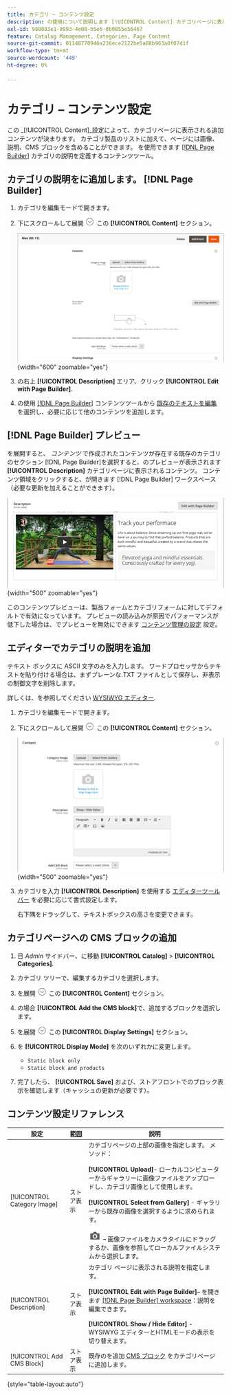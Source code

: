 ```yaml
---
title: カテゴリ – コンテンツ設定
description: の使用について説明します [!UICONTROL Content] カテゴリページに表示される追加のコンテンツを定義するための設定。
exl-id: 988083e1-0993-4e08-b5e6-8b0855e56467
feature: Catalog Management, Categories, Page Content
source-git-commit: 01148770946a236ece2122be5a88b963a0f07d1f
workflow-type: tm+mt
source-wordcount: '449'
ht-degree: 0%

---
```


# カテゴリ – コンテンツ設定

この _[!UICONTROL Content]_設定によって、カテゴリページに表示される追加コンテンツが決まります。 カテゴリ製品のリストに加えて、ページには画像、説明、CMS ブロックを含めることができます。 を使用できます [[!DNL Page Builder]](../page-builder/introduction.md) カテゴリの説明を定義するコンテンツツール。

## カテゴリの説明をに追加します。 [!DNL Page Builder]

1. カテゴリを編集モードで開きます。

1. 下にスクロールして展開 ![展開セレクター](../assets/icon-display-expand.png) この **[!UICONTROL Content]** セクション。

   ![カテゴリコンテンツ](./assets/category-content.png){width="600" zoomable="yes"}

1. の右上 **[!UICONTROL Description]** エリア、クリック **[!UICONTROL Edit with Page Builder]**.

1. の使用 [[!DNL Page Builder]](../page-builder/introduction.md) コンテンツツールから [既存のテキストを編集](../page-builder/text.md) を選択し、必要に応じて他のコンテンツを追加します。

## [!DNL Page Builder] プレビュー

を展開すると、 _コンテンツ_ で作成されたコンテンツが存在する既存のカテゴリのセクション [!DNL Page Builder]を選択すると、のプレビューが表示されます **[!UICONTROL Description]** カテゴリページに表示されるコンテンツ。 コンテンツ領域をクリックすると、が開きます [!DNL Page Builder] ワークスペース（必要な更新を加えることができます）。

![説明プレビュー](../page-builder/assets/pb-product-category-content-preview.png){width="500" zoomable="yes"}

このコンテンツプレビューは、製品フォームとカテゴリフォームに対してデフォルトで有効になっています。 プレビューの読み込みが原因でパフォーマンスが低下した場合は、でプレビューを無効にできます [コンテンツ管理の設定](../configuration-reference/general/content-management.md#advanced-content-tools) 設定。

## エディターでカテゴリの説明を追加

テキスト ボックスに ASCII 文字のみを入力します。 ワードプロセッサからテキストを貼り付ける場合は、まずプレーンな.TXT ファイルとして保存し、非表示の制御文字を削除します。

詳しくは、を参照してください [WYSIWYG エディター](../content-design/editor.md).

1. カテゴリを編集モードで開きます。

1. 下にスクロールして展開 ![展開セレクター](../assets/icon-display-expand.png) この **[!UICONTROL Content]** セクション。

   ![カテゴリコンテンツ](./assets/category-content-ce.png){width="500" zoomable="yes"}

1. カテゴリを入力 **[!UICONTROL Description]** を使用する [エディターツールバー](../content-design/editor.md) を必要に応じて書式設定します。

   右下隅をドラッグして、テキストボックスの高さを変更できます。

## カテゴリページへの CMS ブロックの追加

1. 日 _Admin_ サイドバー、に移動 **[!UICONTROL Catalog]** > **[!UICONTROL Categories]**.

1. カテゴリ ツリーで、編集するカテゴリを選択します。

1. を展開 ![展開セレクター](../assets/icon-display-expand.png) この **[!UICONTROL Content]** セクション。

1. の場合 **[!UICONTROL Add the CMS block]**&#x200B;で、追加するブロックを選択します。

1. を展開 ![展開セレクター](../assets/icon-display-expand.png) この **[!UICONTROL Display Settings]** セクション。

1. を **[!UICONTROL Display Mode]** を次のいずれかに変更します。

   - `Static block only`
   - `Static block and products`

1. 完了したら、 **[!UICONTROL Save]** および、ストアフロントでのブロック表示を確認します（キャッシュの更新が必要です）。

## コンテンツ設定リファレンス

| 設定 | [範囲](../getting-started/websites-stores-views.md#scope-settings) | 説明 |
|--- |--- |--- |
| [!UICONTROL Category Image] | ストア表示 | カテゴリページの上部の画像を指定します。 メソッド： <br/><br/>**[!UICONTROL Upload]**- ローカルコンピューターからギャラリーに画像ファイルをアップロードし、カテゴリ画像として使用します。<br/><br/>**[!UICONTROL Select from Gallery]** - ギャラリーから既存の画像を選択するように求められます。 <br/><br/>![ページビルダーのカメラアイコン](../assets/icon-camera.png)  – 画像ファイルをカメラタイルにドラッグするか、画像を参照してローカルファイルシステムから選択します。 |
| [!UICONTROL Description] | ストア表示 | カテゴリ ページに表示される説明を指定します。 <br/><br/>**[!UICONTROL Edit with Page Builder]**– を開きます [[!DNL Page Builder] workspace](../page-builder/workspace.md)：説明を編集できます。<br/><br/>**[!UICONTROL Show / Hide Editor]** - WYSIWYG エディターとHTMLモードの表示を切り替えます。 |
| [!UICONTROL Add CMS Block] | ストア表示 | 既存のを追加 [CMS ブロック](../content-design/blocks.md) をカテゴリページに追加します。 |

{style="table-layout:auto"}
